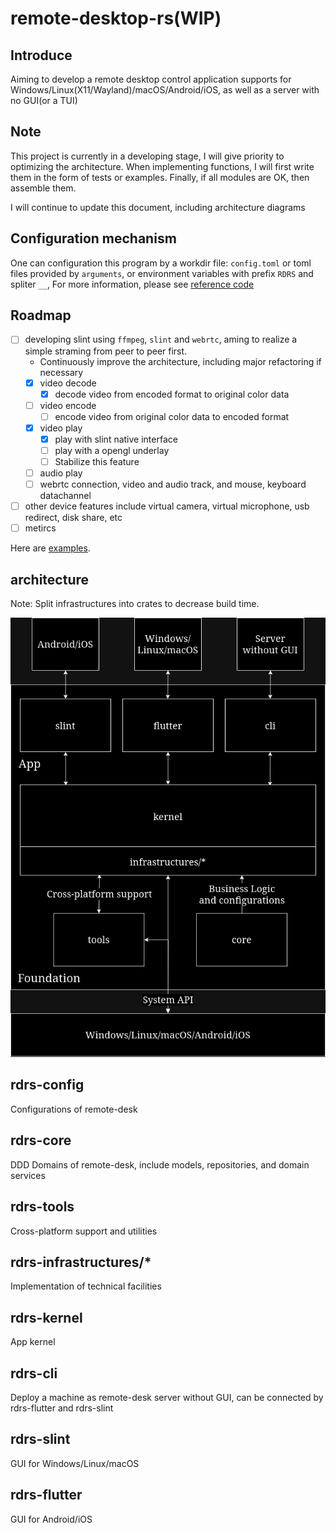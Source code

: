 # remote-desktop-rs(WIP)

## Introduce

Aiming to develop a remote desktop control application supports for Windows/Linux(X11/Wayland)/macOS/Android/iOS, as well as a server with no GUI(or a TUI)

## Note

This project is currently in a developing stage, I will give priority to optimizing the architecture. When implementing functions, I will first write them in the form of tests or examples. Finally, if all modules are OK, then assemble them.

I will continue to update this document, including architecture diagrams

## Configuration mechanism

One can configuration this program by a workdir file: `config.toml` or toml files provided by `arguments`, or environment variables with prefix `RDRS` and spliter `__`, For more information, please see [reference code](rdrs-kernel/src/config.rs)

## Roadmap

- [ ] developing slint using `ffmpeg`, `slint` and `webrtc`, aming to realize a simple straming from peer to peer first.
    - Continuously improve the architecture, including major refactoring if necessary
    - [x] video decode
        - [x] decode video from encoded format to original color data
    - [ ] video encode
        - [ ] encode video from original color data to encoded format
    - [x] video play
        - [x] play with slint native interface
        - [ ] play with a opengl underlay
        - [ ] Stabilize this feature
    - [ ] audio play
    - [ ] webrtc connection, video and audio track, and mouse, keyboard datachannel
- [ ] other device features include virtual camera, virtual microphone, usb redirect, disk share, etc
- [ ] metircs

Here are [examples](rdrs-slint/examples/).

## architecture

Note: Split infrastructures into crates to decrease build time.

![rdrs-architecture](assets/rdrs-architecture.png)

## rdrs-config

Configurations of remote-desk

## rdrs-core

DDD Domains of remote-desk, include models, repositories, and domain services

## rdrs-tools

Cross-platform support and utilities

## rdrs-infrastructures/*

Implementation of technical facilities

## rdrs-kernel

App kernel

## rdrs-cli

Deploy a machine as remote-desk server without GUI, can be connected by rdrs-flutter and rdrs-slint

## rdrs-slint

GUI for Windows/Linux/macOS

## rdrs-flutter

GUI for Android/iOS
